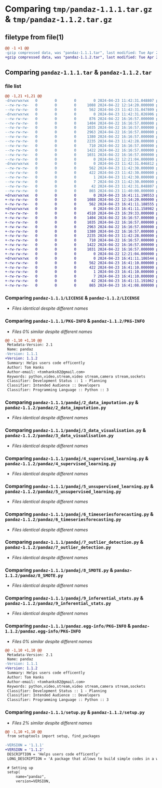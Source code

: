 # Comparing `tmp/pandaz-1.1.1.tar.gz` & `tmp/pandaz-1.1.2.tar.gz`

## filetype from file(1)

```diff
@@ -1 +1 @@
-gzip compressed data, was "pandaz-1.1.1.tar", last modified: Tue Apr 23 11:42:31 2024, max compression
+gzip compressed data, was "pandaz-1.1.2.tar", last modified: Tue Apr 23 16:41:11 2024, max compression
```

## Comparing `pandaz-1.1.1.tar` & `pandaz-1.1.2.tar`

### file list

```diff
@@ -1,21 +1,21 @@
-drwxrwxrwx   0        0        0        0 2024-04-23 11:42:31.048807 pandaz-1.1.1/
--rw-rw-rw-   0        0        0     1088 2024-04-22 12:14:20.000000 pandaz-1.1.1/LICENSE
--rw-rw-rw-   0        0        0      562 2024-04-23 11:42:31.047809 pandaz-1.1.1/PKG-INFO
-drwxrwxrwx   0        0        0        0 2024-04-23 11:42:31.026906 pandaz-1.1.1/pandaj/
--rw-rw-rw-   0        0        0      876 2024-04-22 16:16:57.000000 pandaz-1.1.1/pandaj/1_descriptive_stats.py
--rw-rw-rw-   0        0        0     1404 2024-04-22 16:16:57.000000 pandaz-1.1.1/pandaj/2_data_imputation.py
--rw-rw-rw-   0        0        0     1035 2024-04-22 16:16:57.000000 pandaz-1.1.1/pandaj/3_data_visualisation.py
--rw-rw-rw-   0        0        0     2963 2024-04-22 16:16:57.000000 pandaz-1.1.1/pandaj/4_supervised_learning.py
--rw-rw-rw-   0        0        0     1380 2024-04-22 16:16:57.000000 pandaz-1.1.1/pandaj/5_unsupervised_learning.py
--rw-rw-rw-   0        0        0     2235 2024-04-23 11:42:28.000000 pandaz-1.1.1/pandaj/6_timeseriesforecasting.py
--rw-rw-rw-   0        0        0      710 2024-04-22 16:16:57.000000 pandaz-1.1.1/pandaj/7_outlier_detection.py
--rw-rw-rw-   0        0        0     1422 2024-04-22 16:16:57.000000 pandaz-1.1.1/pandaj/8_SMOTE.py
--rw-rw-rw-   0        0        0     1031 2024-04-22 16:16:57.000000 pandaz-1.1.1/pandaj/9_inferential_stats.py
--rw-rw-rw-   0        0        0        0 2024-04-22 12:21:04.000000 pandaz-1.1.1/pandaj/__init__.py
-drwxrwxrwx   0        0        0        0 2024-04-23 11:42:31.046812 pandaz-1.1.1/pandaz.egg-info/
--rw-rw-rw-   0        0        0      562 2024-04-23 11:42:30.000000 pandaz-1.1.1/pandaz.egg-info/PKG-INFO
--rw-rw-rw-   0        0        0      422 2024-04-23 11:42:30.000000 pandaz-1.1.1/pandaz.egg-info/SOURCES.txt
--rw-rw-rw-   0        0        0        1 2024-04-23 11:42:30.000000 pandaz-1.1.1/pandaz.egg-info/dependency_links.txt
--rw-rw-rw-   0        0        0        7 2024-04-23 11:42:30.000000 pandaz-1.1.1/pandaz.egg-info/top_level.txt
--rw-rw-rw-   0        0        0       42 2024-04-23 11:42:31.048807 pandaz-1.1.1/setup.cfg
--rw-rw-rw-   0        0        0      865 2024-04-23 11:40:00.000000 pandaz-1.1.1/setup.py
+drwxrwxrwx   0        0        0        0 2024-04-23 16:41:11.190553 pandaz-1.1.2/
+-rw-rw-rw-   0        0        0     1088 2024-04-22 12:14:20.000000 pandaz-1.1.2/LICENSE
+-rw-rw-rw-   0        0        0      562 2024-04-23 16:41:11.188555 pandaz-1.1.2/PKG-INFO
+drwxrwxrwx   0        0        0        0 2024-04-23 16:41:11.158982 pandaz-1.1.2/pandaz/
+-rw-rw-rw-   0        0        0     4510 2024-04-23 16:39:33.000000 pandaz-1.1.2/pandaz/1_descriptive_stats.py
+-rw-rw-rw-   0        0        0     1404 2024-04-22 16:16:57.000000 pandaz-1.1.2/pandaz/2_data_imputation.py
+-rw-rw-rw-   0        0        0     1035 2024-04-22 16:16:57.000000 pandaz-1.1.2/pandaz/3_data_visualisation.py
+-rw-rw-rw-   0        0        0     2963 2024-04-22 16:16:57.000000 pandaz-1.1.2/pandaz/4_supervised_learning.py
+-rw-rw-rw-   0        0        0     1380 2024-04-22 16:16:57.000000 pandaz-1.1.2/pandaz/5_unsupervised_learning.py
+-rw-rw-rw-   0        0        0     2235 2024-04-23 11:42:28.000000 pandaz-1.1.2/pandaz/6_timeseriesforecasting.py
+-rw-rw-rw-   0        0        0      710 2024-04-22 16:16:57.000000 pandaz-1.1.2/pandaz/7_outlier_detection.py
+-rw-rw-rw-   0        0        0     1422 2024-04-22 16:16:57.000000 pandaz-1.1.2/pandaz/8_SMOTE.py
+-rw-rw-rw-   0        0        0     1031 2024-04-22 16:16:57.000000 pandaz-1.1.2/pandaz/9_inferential_stats.py
+-rw-rw-rw-   0        0        0        0 2024-04-22 12:21:04.000000 pandaz-1.1.2/pandaz/__init__.py
+drwxrwxrwx   0        0        0        0 2024-04-23 16:41:11.186544 pandaz-1.1.2/pandaz.egg-info/
+-rw-rw-rw-   0        0        0      562 2024-04-23 16:41:10.000000 pandaz-1.1.2/pandaz.egg-info/PKG-INFO
+-rw-rw-rw-   0        0        0      422 2024-04-23 16:41:10.000000 pandaz-1.1.2/pandaz.egg-info/SOURCES.txt
+-rw-rw-rw-   0        0        0        1 2024-04-23 16:41:10.000000 pandaz-1.1.2/pandaz.egg-info/dependency_links.txt
+-rw-rw-rw-   0        0        0        7 2024-04-23 16:41:10.000000 pandaz-1.1.2/pandaz.egg-info/top_level.txt
+-rw-rw-rw-   0        0        0       42 2024-04-23 16:41:11.191062 pandaz-1.1.2/setup.cfg
+-rw-rw-rw-   0        0        0      865 2024-04-23 16:41:08.000000 pandaz-1.1.2/setup.py
```

### Comparing `pandaz-1.1.1/LICENSE` & `pandaz-1.1.2/LICENSE`

 * *Files identical despite different names*

### Comparing `pandaz-1.1.1/PKG-INFO` & `pandaz-1.1.2/PKG-INFO`

 * *Files 0% similar despite different names*

```diff
@@ -1,10 +1,10 @@
 Metadata-Version: 2.1
 Name: pandaz
-Version: 1.1.1
+Version: 1.1.2
 Summary: Helps users code efficently
 Author: Tom Hanks
 Author-email: <tomhanks02@gmail.com>
 Keywords: python,video,stream,video stream,camera stream,sockets
 Classifier: Development Status :: 1 - Planning
 Classifier: Intended Audience :: Developers
 Classifier: Programming Language :: Python :: 3
```

### Comparing `pandaz-1.1.1/pandaj/2_data_imputation.py` & `pandaz-1.1.2/pandaz/2_data_imputation.py`

 * *Files identical despite different names*

### Comparing `pandaz-1.1.1/pandaj/3_data_visualisation.py` & `pandaz-1.1.2/pandaz/3_data_visualisation.py`

 * *Files identical despite different names*

### Comparing `pandaz-1.1.1/pandaj/4_supervised_learning.py` & `pandaz-1.1.2/pandaz/4_supervised_learning.py`

 * *Files identical despite different names*

### Comparing `pandaz-1.1.1/pandaj/5_unsupervised_learning.py` & `pandaz-1.1.2/pandaz/5_unsupervised_learning.py`

 * *Files identical despite different names*

### Comparing `pandaz-1.1.1/pandaj/6_timeseriesforecasting.py` & `pandaz-1.1.2/pandaz/6_timeseriesforecasting.py`

 * *Files identical despite different names*

### Comparing `pandaz-1.1.1/pandaj/7_outlier_detection.py` & `pandaz-1.1.2/pandaz/7_outlier_detection.py`

 * *Files identical despite different names*

### Comparing `pandaz-1.1.1/pandaj/8_SMOTE.py` & `pandaz-1.1.2/pandaz/8_SMOTE.py`

 * *Files identical despite different names*

### Comparing `pandaz-1.1.1/pandaj/9_inferential_stats.py` & `pandaz-1.1.2/pandaz/9_inferential_stats.py`

 * *Files identical despite different names*

### Comparing `pandaz-1.1.1/pandaz.egg-info/PKG-INFO` & `pandaz-1.1.2/pandaz.egg-info/PKG-INFO`

 * *Files 0% similar despite different names*

```diff
@@ -1,10 +1,10 @@
 Metadata-Version: 2.1
 Name: pandaz
-Version: 1.1.1
+Version: 1.1.2
 Summary: Helps users code efficently
 Author: Tom Hanks
 Author-email: <tomhanks02@gmail.com>
 Keywords: python,video,stream,video stream,camera stream,sockets
 Classifier: Development Status :: 1 - Planning
 Classifier: Intended Audience :: Developers
 Classifier: Programming Language :: Python :: 3
```

### Comparing `pandaz-1.1.1/setup.py` & `pandaz-1.1.2/setup.py`

 * *Files 2% similar despite different names*

```diff
@@ -1,10 +1,10 @@
 from setuptools import setup, find_packages
 
-VERSION = '1.1.1'
+VERSION = '1.1.2'
 DESCRIPTION = 'Helps users code efficently'
 LONG_DESCRIPTION = 'A package that allows to build simple codes in a well defined and efficient manner.'
 
 # Setting up
 setup(
     name="pandaz",
     version=VERSION,
```

